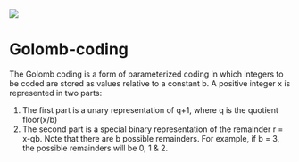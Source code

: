 <img src="https://img.shields.io/badge/python%20-%2314354C.svg?&style=for-the-badge&logo=python&logoColor=white"/>

# Golomb-coding
The Golomb coding is a form of parameterized coding in which integers to be coded are stored as values relative to a constant b.
A positive integer x is represented in two parts:
  1. The first part is a unary representation of q+1, where q is the quotient floor(x/b)
  2. The second part is a special binary representation of the remainder r = x-qb. Note that there are b possible remainders. For example,   if b = 3, the possible remainders will be 0, 1 & 2.
